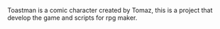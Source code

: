 Toastman is a comic character created by Tomaz, this is a project that develop the game and scripts for rpg maker.